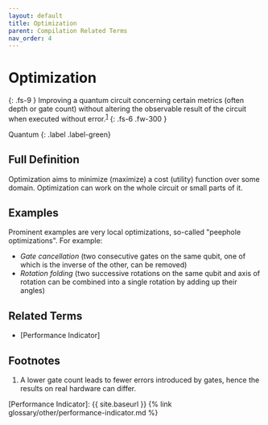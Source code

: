 ```yaml
---
layout: default
title: Optimization
parent: Compilation Related Terms
nav_order: 4
---
```


# Optimization
{: .fs-9 }
Improving a quantum circuit concerning certain metrics (often depth or gate count) without altering the observable result of the circuit when executed without error.<sup>[1](#note_1)</sup>
{: .fs-6 .fw-300 }

Quantum
{: .label .label-green}

## Full Definition
Optimization aims to minimize (maximize) a cost (utility) function over some domain. 
Optimization can work on the whole circuit or small parts of it.

## Examples
Prominent examples are very local optimizations, so-called "peephole optimizations". 
For example:
- *Gate cancellation* (two consecutive gates on the same qubit, one of which is the inverse of the other, can be removed)
- *Rotation folding* (two successive rotations on the same qubit and axis of rotation can be combined into a single rotation by adding up their angles)

## Related Terms
- [Performance Indicator]

## Footnotes
1. A lower gate count leads to fewer errors introduced by gates, hence the results on real hardware can differ. <a href="#note_1"></a>

[Performance Indicator]: {{ site.baseurl }} {% link glossary/other/performance-indicator.md %}
